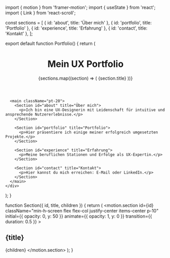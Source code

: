 import { motion } from 'framer-motion';
import { useState } from 'react';
import { Link } from 'react-scroll';

const sections = [
  { id: 'about', title: 'Über mich' },
  { id: 'portfolio', title: 'Portfolio' },
  { id: 'experience', title: 'Erfahrung' },
  { id: 'contact', title: 'Kontakt' },
];

export default function Portfolio() {
  return (
    <div className="font-sans bg-gray-100 text-gray-900">
      <header className="fixed top-0 left-0 w-full bg-white shadow-md p-4 flex justify-between items-center">
        <h1 className="text-xl font-bold">Mein UX Portfolio</h1>
        <nav>
          {sections.map((section) => (
            <Link key={section.id} to={section.id} smooth={true} className="mx-2 cursor-pointer hover:text-blue-500">
              {section.title}
            </Link>
          ))}
        </nav>
      </header>
      
      <main className="pt-20">
        <Section id="about" title="Über mich">
          <p>Ich bin eine UX-Designerin mit Leidenschaft für intuitive und ansprechende Nutzererlebnisse.</p>
        </Section>
        
        <Section id="portfolio" title="Portfolio">
          <p>Hier präsentiere ich einige meiner erfolgreich umgesetzten Projekte.</p>
        </Section>

        <Section id="experience" title="Erfahrung">
          <p>Meine beruflichen Stationen und Erfolge als UX-Expertin.</p>
        </Section>

        <Section id="contact" title="Kontakt">
          <p>Hier kannst du mich erreichen: E-Mail oder LinkedIn.</p>
        </Section>
      </main>
    </div>
  );
}

function Section({ id, title, children }) {
  return (
    <motion.section
      id={id}
      className="min-h-screen flex flex-col justify-center items-center p-10"
      initial={{ opacity: 0, y: 50 }}
      animate={{ opacity: 1, y: 0 }}
      transition={{ duration: 0.5 }}
    >
      <h2 className="text-3xl font-bold mb-4">{title}</h2>
      {children}
    </motion.section>
  );
}
